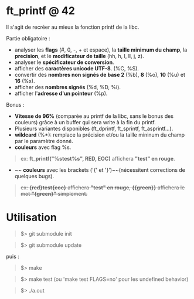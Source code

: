 # ft_printf @ 42

Il s'agit de recréer au mieux la fonction printf de la libc.

Partie obligatoire :

* analyser les **flags** (#, 0, -, + et espace), la **taille minimum du champ**, la **precision**, et le **modificateur de taille** (hh, h, l, ll, j, z).
* analyser le **spécificateur de conversion**.
* afficher des **caractères unicode UTF-8**. (%C, %S).
* convertir des **nombres non signés de base 2** (%b), **8** (%o), **10** (%u) et **16** (%x).
* afficher des **nombres signés** (%d, %D, %i). 
* afficher l'**adresse d'un pointeur** (%p).

Bonus :

* **Vitesse de 96%** (comparée au printf de la libc, sans le bonus des couleurs) grâce à un buffer qui sera write à la fin du printf.
* Plusieurs variantes disponibles (ft_dprintf, ft_sprintf, ft_asprintf...).
* **wildcard** (%*): remplace la précision et/ou la taille mininum du champ par le paramètre donné.
* **couleurs** avec flag %s.
> ex: **ft_printf("%stest%s", RED, EOC)** affichera **"test" en rouge**.

* ~~ **couleurs** avec les brackets ('{' et '}')~~(nécessitent corrections de quelques bugs).
> ~~ex: **{red}test{eoc}** affichera **"test" en rouge**, **{{green}}** affichera le mot **"{green}"** simplement.~~


# Utilisation

> $> git submodule init

> $> git submodule update

puis :

> $> make

> $> make test     (ou 'make test FLAGS=no' pour les undefined behavior)

> $> ./a.out
